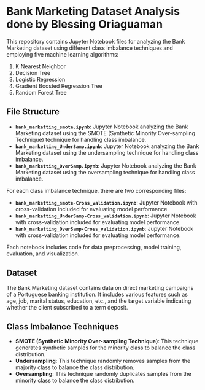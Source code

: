 # Bank Marketing Dataset Analysis done by Blessing Oriaguaman

This repository contains Jupyter Notebook files for analyzing the Bank Marketing dataset using different class imbalance techniques and employing five machine learning algorithms:

1. K Nearest Neighbor
2. Decision Tree
3. Logistic Regression
4. Gradient Boosted Regression Tree
5. Random Forest Tree

## File Structure

- **`bank_marketting_smote.ipynb`**: Jupyter Notebook analyzing the Bank Marketing dataset using the SMOTE (Synthetic Minority Over-sampling Technique) technique for handling class imbalance.
- **`bank_marketting_UnderSamp.ipynb`**: Jupyter Notebook analyzing the Bank Marketing dataset using the undersampling technique for handling class imbalance.
- **`bank_marketting_OverSamp.ipynb`**: Jupyter Notebook analyzing the Bank Marketing dataset using the oversampling technique for handling class imbalance.

For each class imbalance technique, there are two corresponding files:

- **`bank_marketting_smote-Cross_validation.ipynb`**: Jupyter Notebook with cross-validation included for evaluating model performance.
- **`bank_marketting_UnderSamp-Cross_validation.ipynb`**: Jupyter Notebook with cross-validation included for evaluating model performance.
- **`bank_marketting_OverSamp-Cross_validation.ipynb`**: Jupyter Notebook with cross-validation included for evaluating model performance.

Each notebook includes code for data preprocessing, model training, evaluation, and visualization.

## Dataset
The Bank Marketing dataset contains data on direct marketing campaigns of a Portuguese banking institution. It includes various features such as age, job, marital status, education, etc., and the target variable indicating whether the client subscribed to a term deposit.

## Class Imbalance Techniques
- **SMOTE (Synthetic Minority Over-sampling Technique)**: This technique generates synthetic samples for the minority class to balance the class distribution.
- **Undersampling**: This technique randomly removes samples from the majority class to balance the class distribution.
- **Oversampling**: This technique randomly duplicates samples from the minority class to balance the class distribution.

